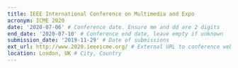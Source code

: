 ```yaml
---
title: IEEE International Conference on Multimedia and Expo
acronym: ICME 2020
date: '2020-07-06' # Conference date. Ensure mm and dd are 2 digits
end_date: '2020-07-10' # Conference end date, leave empty if unknown
submission_date: '2019-11-29' # Date of submissions
ext_url: http://www.2020.ieeeicme.org/ # External URL to conference website
location: London, UK # City, Country
---
```

